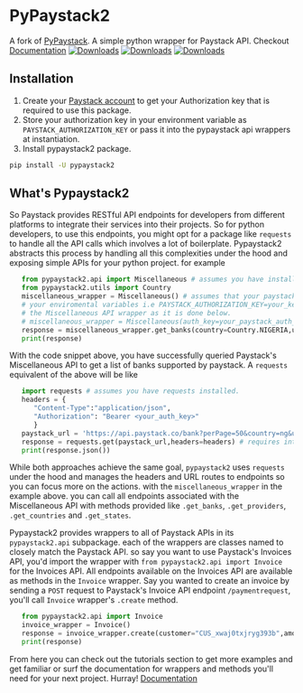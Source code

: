 # PyPaystack2

A fork of [PyPaystack](https://github.com/edwardpopoola/pypaystack). A simple python wrapper for Paystack API. Checkout [Documentation](https://gray-adeyi.github.io/pypaystack2/)
[![Downloads](https://pepy.tech/badge/pypaystack2)](https://pepy.tech/project/pypaystack2) [![Downloads](https://pepy.tech/badge/pypaystack2/month)](https://pepy.tech/project/pypaystack2) [![Downloads](https://pepy.tech/badge/pypaystack2/week)](https://pepy.tech/project/pypaystack2)

## Installation

1. Create your [Paystack account](https://paystack.com/) to get your Authorization key that is required to use this package.
2. Store your authorization key in your environment variable as `PAYSTACK_AUTHORIZATION_KEY` or pass it into the pypaystack api wrappers at instantiation.
3. Install pypaystack2 package.

```bash
pip install -U pypaystack2
```

## What's Pypaystack2

So Paystack provides RESTful API endpoints for developers from different platforms
to integrate their services into their projects. So for python developers, to use
this endpoints, you might opt for a package like `requests` to handle all the
API calls which involves a lot of boilerplate. Pypaystack2 abstracts this process
by handling all this complexities under the hood and exposing simple APIs for
your python project. for example

```python
   from pypaystack2.api import Miscellaneous # assumes you have installed pypaystack2
   from pypaystack2.utils import Country
   miscellaneous_wrapper = Miscellaneous() # assumes that your paystack auth key is in 
   # your enviromental variables i.e PAYSTACK_AUTHORIZATION_KEY=your_key otherwise instatiate 
   # the Miscellaneous API wrapper as it is done below.
   # miscellaneous_wrapper = Miscellaneous(auth_key=your_paystack_auth_key)
   response = miscellaneous_wrapper.get_banks(country=Country.NIGERIA,use_cursor=False) # Requires internet connection.
   print(response)
```

With the code snippet above, you have successfully queried Paystack's Miscellaneous API
to get a list of banks supported by paystack. A `requests` equivalent of the above will
be like

```python
   import requests # assumes you have requests installed.
   headers = {
      "Content-Type":"application/json",
      "Authorization": "Bearer <your_auth_key>"
      }
   paystack_url = 'https://api.paystack.co/bank?perPage=50&country=ng&use_cursor=false'
   response = requests.get(paystack_url,headers=headers) # requires internet connection
   print(response.json())
```

While both approaches achieve the same goal, `pypaystack2` uses `requests` under the hood and
manages the headers and URL routes to endpoints so you can focus more on the actions. with the `miscellaneous_wrapper`
in the example above. you can call all endpoints associated with the Miscellaneous API with methods
provided like `.get_banks`, `.get_providers`, `.get_countries` and `.get_states`.

Pypaystack2 provides wrappers to all of Paystack APIs in its `pypaystack2.api` subpackage.
each of the wrappers are classes named to closely match the Paystack API. so say you want
to use Paystack's Invoices API, you'd  import the wrapper with `from pypaystack2.api import Invoice`
for the Invoices API. All endpoints available on the Invoices API are available as methods
in the `Invoice` wrapper. Say you wanted to create an invoice by sending a
`POST` request to Paystack's Invoice API endpoint `/paymentrequest`, you'll call
`Invoice` wrapper's `.create` method.

```python
   from pypaystack2.api import Invoice
   invoice_wrapper = Invoice()
   response = invoice_wrapper.create(customer="CUS_xwaj0txjryg393b",amount=10000) # Creates an invoice with a charge of ₦100
   print(response)
```

From here you can check out the tutorials section to get more examples and get familiar or surf the
documentation for wrappers and methods you'll need for your next project. Hurray!
[Documentation](https://gray-adeyi.github.io/pypaystack2/)
